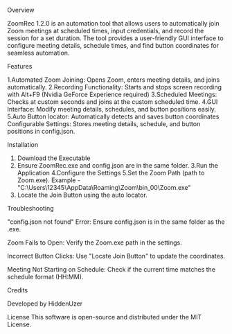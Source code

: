 Overview

ZoomRec 1.2.0 is an automation tool that allows users to automatically join Zoom meetings at scheduled times, input credentials, and record the session for a set duration. The tool provides a user-friendly GUI interface to configure meeting details, schedule times, and find button coordinates for seamless automation.

Features

1.Automated Zoom Joining: Opens Zoom, enters meeting details, and joins automatically.
2.Recording Functionality: Starts and stops screen recording with Alt+F9 (Nvidia GeForce Experience required)
3.Scheduled Meetings: Checks at custom seconds and joins at the custom scheduled time.
4.GUI Interface: Modify meeting details, schedules, and button positions easily.
5.Auto Button locator: Automatically detects and saves button coordinates
Configurable Settings: Stores meeting details, schedule, and button positions in config.json.

Installation

1. Download the Executable
2. Ensure ZoomRec.exe and config.json are in the same folder.
3.Run the Application
4.Configure the Settings
5.Set the Zoom Path (path to Zoom.exe). Example - "C:\\Users\\12345\\AppData\\Roaming\\Zoom\\bin_00\\Zoom.exe"
6. Locate the Join Button using the auto locator. 

Troubleshooting

"config.json not found" Error: Ensure config.json is in the same folder as the .exe.

Zoom Fails to Open: Verify the Zoom.exe path in the settings.

Incorrect Button Clicks: Use "Locate Join Button" to update the coordinates.

Meeting Not Starting on Schedule: Check if the current time matches the schedule format (HH:MM).

Credits

Developed by HiddenUzer 

License
This software is open-source and distributed under the MIT License.
